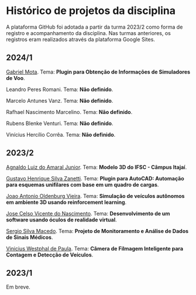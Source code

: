 # Histórico de projetos da disciplina
A plataforma GitHub foi adotada a partir da turma 2023/2 como forma de registro e acompanhamento da disciplina. Nas turmas anteriores, os registros eram realizados através da plataforma Google Sites.

## 2024/1
[Gabriel Mota](https://github.com/GMotaG/ProjetoIntegradorIII). Tema: **Plugin para Obtenção de Informações de Simuladores de Voo**. 

Leandro Peres Romani. Tema: **Não definido**. 

Marcelo Antunes Vanz. Tema: **Não definido**. 

Rafhael Nascimento Marcelino. Tema: **Não definido**. 

Rubens Blenke Venturi. Tema: **Não definido**. 

Vinícius Hercílio Corrêa. Tema: **Não definido**. 

## 2023/2
[Agnaldo Luiz do Amaral Junior](https://github.com/amaraljr/PI3). Tema: **Modelo 3D do IFSC - Câmpus Itajaí**. 

[Gustavo Henrique Silva Zanetti](https://github.com/gustavohsz/PI3-AutoCAD). Tema: **Plugin para AutoCAD: Automação para esquemas unifilares com base em um quadro de cargas**. 

[Joao Antonio Oldenburg Vieira](https://github.com/joaoOldenburg/PI_3_RL_IFSC). Tema: **Simulação de veículos autônomos em ambiente 3D usando reinforcement learning**. 

[Jose Celso Vicente do Nascimento](https://github.com/JoseVicente2018/PI-III-JOSE-CELSO). Tema: **Desenvolvimento de um software usando óculos de realidade virtual**. 

[Sergio Silva Macedo](https://github.com/SergioMacedo15/ProjetoIntegrador). Tema: **Projeto de Monitoramento e Análise de Dados de Sinais Médicos**. 

[Vinicius Westphal de Paula](https://github.com/viniwestphal/PI3). Tema: **Câmera de Filmagem Inteligente para Contagem e Detecção de Veículos**. 

## 2023/1

Em breve.
